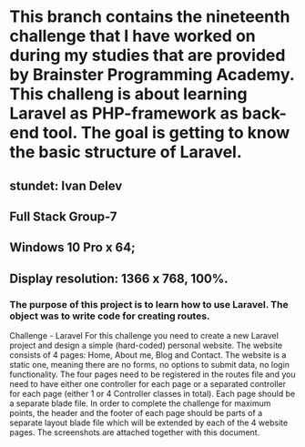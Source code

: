 # This branch contains the nineteenth challenge that I have worked on during my studies that are provided by Brainster Programming Academy. This challeng is about learning Laravel as PHP-framework as back-end tool. The goal is getting to know the basic structure of Laravel.

## stundet: Ivan Delev

## Full Stack Group-7

## Windows 10 Pro x 64; 
## Display resolution: 1366 x 768, 100%.

### The purpose of this project is to learn how to use Laravel. The object was to write code for creating routes.
 

Challenge - Laravel
For this challenge you need to create a new Laravel project and design a
simple (hard-coded) personal website. The website consists of 4 pages: Home,
About me, Blog and Contact. The website is a static one, meaning there are
no forms, no options to submit data, no login functionality.
The four pages need to be registered in the routes file and you need to have
either one controller for each page or a separated controller for each page
(either 1 or 4 Controller classes in total).
Each page should be a separate blade file.
In order to complete the challenge for maximum points, the header and the
footer of each page should be parts of a separate layout blade file which will
be extended by each of the 4 website pages.
The screenshots are attached together with this document.
